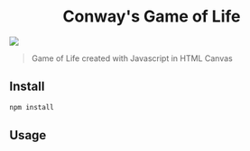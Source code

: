 <h1 align="center">Conway's Game of Life</h1>
<p>
  <img src="https://img.shields.io/badge/version-0.1.0-blue.svg?cacheSeconds=2592000" />
</p>

> Game of Life created with Javascript in HTML Canvas

## Install

```sh
npm install
```

## Usage

```sh

```